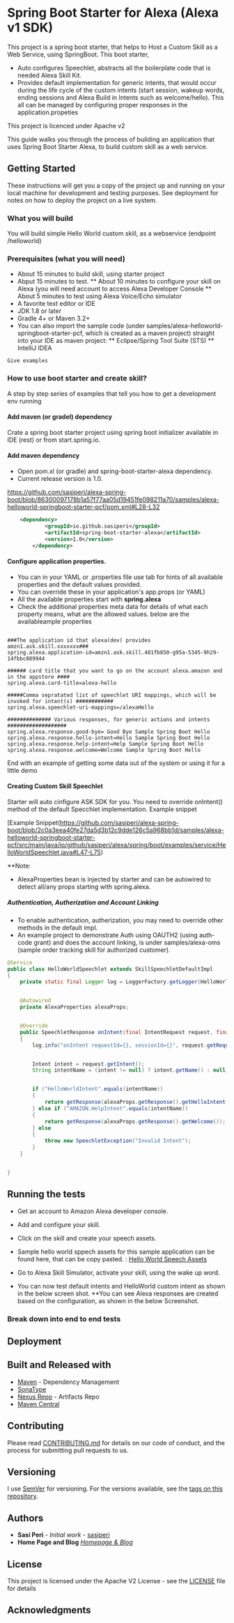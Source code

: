 # Spring Boot Starter for Alexa (Alexa v1 SDK)

This project is a spring boot starter, that helps to Host a Custom Skill as a Web Service, using SpringBoot. This boot starter, 
* Auto configures Speechlet, abstracts all the boilerplate code that is needed Alexa Skill Kit.
* Provides default implementation for generic intents, that would occur during the life cycle of the custom intents (start session, wakeup words, ending sessions and Alexa Build in Intents such as welcome/hello). This all can be managed by configuring proper responses in the application.propeties

This project is licenced under Apache v2

This guide walks you through the process of building an application that uses Spring Boot Starter Alexa, to build custom skill as a web service.

## Getting Started

These instructions will get you a copy of the project up and running on your local machine for development and testing purposes. See deployment for notes on how to deploy the project on a live system.

### What you will build
You will build simple Hello World custom skill, as a webservice (endpoint /helloworld)

### Prerequisites  (what you will need)

* About 15 minutes to build skill, using starter project
* Abput 15 minutes to test.
** About 10 minutes to configure your skill on Alexa (you will need account to access Alexa Developer Console
** About 5 minutes to test using Alexa Voice/Echo simulator
* A favorite text editor or IDE
* JDK 1.8 or later
* Gradle 4+ or Maven 3.2+
* You can also import the sample code (under samples/alexa-helloworld-springboot-starter-pcf, which is created as a maven project) straight into your IDE as maven project:
** Eclipse/Spring Tool Suite (STS)
** IntelliJ IDEA

```
Give examples
```

### How to use boot starter and create skill? 

A step by step series of examples that tell you how to get a development env running

#### Add maven (or gradel) dependency
Crate a spring boot starter project using spring boot initializer available in IDE (rest) or from start.spring.io.

#### Add maven dependency
* Open pom.xl (or gradle) and spring-boot-starter-alexa dependency.
* Current release version is 1.0.

https://github.com/sasiperi/alexa-spring-boot/blob/86300097178b1a57f77aa05d19451fe098211a70/samples/alexa-helloworld-springboot-starter-pcf/pom.xml#L28-L32

~~~xml
    <dependency>
			<groupId>io.github.sasiperi</groupId>
			<artifactId>spring-boot-starter-alexa</artifactId>
			<version>1.0</version>		
		</dependency>
~~~

#### Configure application properties. 
* You can in your YAML or .properties file use tab for hints of all available properties and the default values provided.
* You can override these in your application's app.props (or YAML)
* All the available properties start with **spring.alexa**
* Check the additional properties meta data for details of what each property means, what are the allowed values.
below are the availableample properties

~~~.prperties

###The application id that alexa(dev) provides amzn1.ask.skill.xxxxxxx###
spring.alexa.application-id=amzn1.ask.skill.481fb850-g95a-5345-9h29-14fbbc889944

###### card title that you want to go on the account alexa.amazon and in the appstore ####
spring.alexa.card-title=alexa-hello

#####Comma sepratated list of speechlet URI mappings, which will be invoked for intent(s) ############
spring.alexa.speechlet-uri-mappings=/alexaHello

############## Various responses, for generic actions and intents ###################
spring.alexa.response.good-bye= Good Bye Sample Spring Boot Hello 
spring.alexa.response.hello-intent=Hello Sample Spring Boot Hello
spring.alexa.response.help-intent=Help Sample Spring Boot Hello
spring.alexa.response.welcome=Welcome Sample Spring Boot Hello
~~~

End with an example of getting some data out of the system or using it for a little demo

#### Creating Custom Skill Speechlet
Starter will auto cinfigure ASK SDK for you. You need to override onIntent() method of the default Specchlet implementation.
Example snippet

[Example Snippet(https://github.com/sasiperi/alexa-spring-boot/blob/2c0a3eea40fe27da5d3b12c9dde126c5a968bb1d/samples/alexa-helloworld-springboot-starter-pcf/src/main/java/io/github/sasiperi/alexa/spring/boot/examples/service/HelloWorldSpeechlet.java#L47-L75)

**Note:

  * AlexaProperties bean is injected by starter and can be autowired to detect all/any props starting with spring.alexa.

##### Authentication, Autherization and Account Linking
  * To enable authentication, autherization, you may need to override other methods in the default impl.
  * An example project to demonstrate Auth using OAUTH2 (using auth-code grant) and does the account linking, is under samples/alexa-oms (sample order tracking skill for authorized customer).

~~~java
@Service
public class HelloWorldSpeechlet extends SkillSpeechletDefaultImpl
{
    private static final Logger log = LoggerFactory.getLogger(HelloWorldSpeechlet.class);


    @Autowired
    private AlexaProperties alexaProps;


    @Override
    public SpeechletResponse onIntent(final IntentRequest request, final Session session) throws SpeechletException
    {
        log.info("onIntent requestId={}, sessionId={}", request.getRequestId(), session.getSessionId());


        Intent intent = request.getIntent();
        String intentName = (intent != null) ? intent.getName() : null;


        if ("HelloWorldIntent".equals(intentName))
        {
            return getResponse(alexaProps.getResponse().getHelloIntent());
        } else if ("AMAZON.HelpIntent".equals(intentName))
        {
            return getResponse(alexaProps.getResponse().getWelcome());
        } else
        {
            throw new SpeechletException("Invalid Intent");
        }
    }


}

~~~


## Running the tests

* Get an account to Amazon Alexa developer console.
* Add and configure your skill.
* Click on the skill and create your speech assets.
* Sample hello world sppech assets for this sample application can be found here, that can be copy pasted.
: [Hello World Speech Assets](https://github.com/sasiperi/alexa-spring-boot/tree/master/samples/alexa-helloworld-springboot-starter-pcf/src/main/resources/speechAssets)

* Go to Alexa Skill Simulator, activate your skill, using the wake up word.
* You can now test default intents and HelloWorld custom intent as shown in the below screen shot.
**You can see Alexa responses are created based on the configuration, as shown in the below Screenshot.


### Break down into end to end tests


## Deployment


## Built and Released with

* [Maven](https://maven.apache.org/) - Dependency Management
* [SonaType](https://oss.sonatype.org/)
* [Nexus Repo](https://rometools.github.io/rome/) - Artifacts Repo
* [Maven Central](https://repo.maven.apache.org/maven2/io/github/sasiperi/alexa-spring-boot-starter/)

## Contributing

Please read [CONTRIBUTING.md](https://gist.github.com/sasiperi/spring-boot-starter-alexa/CONTRIBUTING.md) for details on our code of conduct, and the process for submitting pull requests to us.

## Versioning

I use [SemVer](http://semver.org/) for versioning. For the versions available, see the [tags on this repository](https://github.com/your/project/tags). 

## Authors

* **Sasi Peri** - *Initial work* - [sasiperi](https://github.com/sasiperi)
* **Home Page and Blog** [*Homepage & Blog*](sasiperi.github.io)


## License

This project is licensed under the Apache V2 License - see the [LICENSE](https://github.com/sasiperi/alexa-spring-boot/blob/master/LICENSE) file for details

## Acknowledgments


